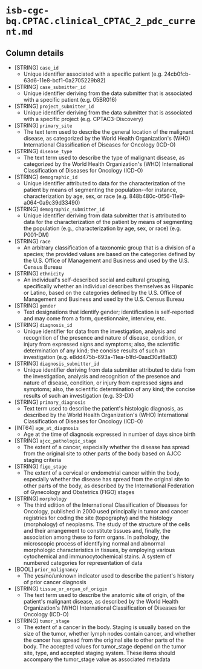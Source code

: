 # `isb-cgc-bq.CPTAC.clinical_CPTAC_2_pdc_current.md`

## Column details

* [STRING]    `case_id`
  - Unique identifier associated with a specific patient (e.g. 24cb0fcb-63d6-11e8-bcf1-0a2705229b82)
* [STRING]    `case_submitter_id`
  - Unique identifier deriving from the data submitter that is associated with a specific patient (e.g. 05BR016)
* [STRING]    `project_submitter_id`
  - Unique identifier deriving from the data submitter that is associated with a specific project (e.g. CPTAC3-Discovery)
* [STRING]    `primary_site`
  - The text term used to describe the general location of the malignant disease, as categorized by the World Health Organization's (WHO) International Classification of Diseases for Oncology (ICD-O)
* [STRING]    `disease_type`
  - The text term used to describe the type of malignant disease, as categorized by the World Health Organization's (WHO) International Classification of Diseases for Oncology (ICD-O)
* [STRING]    `demographic_id`
  - Unique identifier attributed to data for the characterization of the patient by means of segmenting the population--for instance, characterization by age, sex, or race (e.g. 848b480c-0f56-11e9-a064-0a9c39d33490)
* [STRING]    `demographic_submitter_id`
  - Unique identifier deriving from data submitter that is attributed to data for the characterization of the patient by means of segmenting the population (e.g., characterization by age, sex, or race) (e.g. P001-DM)
* [STRING]    `race`
  - An arbitrary classification of a taxonomic group that is a division of a species; the provided values are based on the categories defined by the U.S. Office of Management and Business and used by the U.S. Census Bureau
* [STRING]    `ethnicity`
  - An individual's self-described social and cultural grouping, specifically whether an individual describes themselves as Hispanic or Latino, based on the categories defined by the U.S. Office of Management and Business and used by the U.S. Census Bureau
* [STRING]    `gender`
  - Text designations that identify gender; identification is self-reported and may come from a form, questionnaire, interview, etc.
* [STRING]    `diagnosis_id`
  - Unique identifier for data from the investigation, analysis and recognition of the presence and nature of disease, condition, or injury from expressed signs and symptoms; also, the scientific determination of any kind; the concise results of such an investigation (e.g. e8dd475b-693a-11ea-b1fd-0aad30af8a83)
* [STRING]    `diagnosis_submitter_id`
  - Unique identifier deriving from data submitter attributed to data from the investigation, analysis and recognition of the presence and nature of disease, condition, or injury from expressed signs and symptoms; also, the scientific determination of any kind; the concise results of such an investigation (e.g. 33-DX)
* [STRING]    `primary_diagnosis`
  - Text term used to describe the patient's histologic diagnosis, as described by the World Health Organization's (WHO) International Classification of Diseases for Oncology (ICD-O)
* [INT64]    `age_at_diagnosis`
  - Age at the time of diagnosis expressed in number of days since birth
* [STRING]    `ajcc_pathologic_stage`
  - The extent of a cancer, especially whether the disease has spread from the original site to other parts of the body based on AJCC staging criteria
* [STRING]    `figo_stage`
  - The extent of a cervical or endometrial cancer within the body, especially whether the disease has spread from the original site to other parts of the body, as described by the International Federation of Gynecology and Obstetrics (FIGO) stages
* [STRING]    `morphology`
  - The third edition of the International Classification of Diseases for Oncology, published in 2000 used principally in tumor and cancer registries for coding the site (topography) and the histology (morphology) of neoplasms. The study of the structure of the cells and their arrangement to constitute tissues and, finally, the association among these to form organs. In pathology, the microscopic process of identifying normal and abnormal morphologic characteristics in tissues, by employing various cytochemical and immunocytochemical stains. A system of numbered categories for representation of data
* [BOOL]    `prior_malignancy`
  - The yes/no/unknown indicator used to describe the patient's history of prior cancer diagnosis
* [STRING]    `tissue_or_organ_of_origin`
  - The text term used to describe the anatomic site of origin, of the patient's malignant disease, as described by the World Health Organization's (WHO) International Classification of Diseases for Oncology (ICD-O)
* [STRING]    `tumor_stage`
  - The extent of a cancer in the body. Staging is usually based on the size of the tumor, whether lymph nodes contain cancer, and whether the cancer has spread from the original site to other parts of the body. The accepted values for tumor_stage depend on the tumor site, type, and accepted staging system. These items should accompany the tumor_stage value as associated metadata

